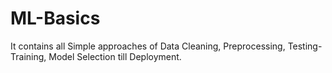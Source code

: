 # ML-Basics
It contains all Simple approaches of Data Cleaning, Preprocessing, Testing-Training, Model Selection till Deployment.
